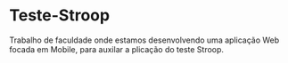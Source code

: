 # Teste-Stroop
Trabalho de faculdade onde estamos desenvolvendo uma aplicação Web focada em Mobile, para auxilar a plicação do teste Stroop.

